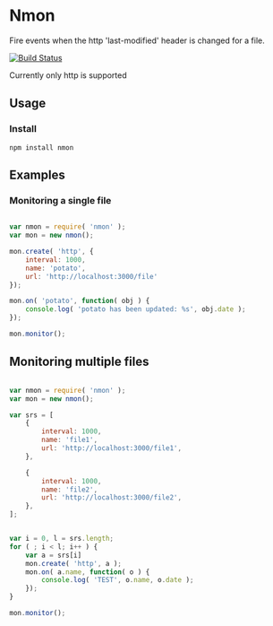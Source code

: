 # Nmon
Fire events when the http 'last-modified' header is changed for a file.

 [![Build Status](https://secure.travis-ci.org/qbit/nmon.png)](http://travis-ci.org/qbit/nmon)

 Currently only http is supported

## Usage

### Install

	npm install nmon

## Examples

### Monitoring a single file

```javascript

var nmon = require( 'nmon' );
var mon = new nmon();

mon.create( 'http', {
	interval: 1000,
	name: 'potato',
	url: 'http://localhost:3000/file'
});

mon.on( 'potato', function( obj ) {
	console.log( 'potato has been updated: %s', obj.date );
});

mon.monitor();
```

## Monitoring multiple files 

```javascript

var nmon = require( 'nmon' );
var mon = new nmon();

var srs = [
	{ 
		interval: 1000,
		name: 'file1',
		url: 'http://localhost:3000/file1',
	},

	{ 
		interval: 1000,
		name: 'file2',
		url: 'http://localhost:3000/file2',
	},
];


var i = 0, l = srs.length;
for ( ; i < l; i++ ) {
	var a = srs[i]
	mon.create( 'http', a );
	mon.on( a.name, function( o ) {
		console.log( 'TEST', o.name, o.date );
	});
}

mon.monitor();
```
